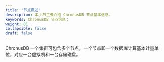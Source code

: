 ```yaml
---
title: "节点概述"
description: 本小节主要介绍 ChronusDB 节点基本信息。 
keywords: ChronusDB 节点信息；
weight: 01
collapsible: false
draft: false
---
```



ChronusDB 一个集群可包含多个节点，一个节点即一个数据库计算基本计量单位，对应一台虚拟机和一台存储磁盘。
